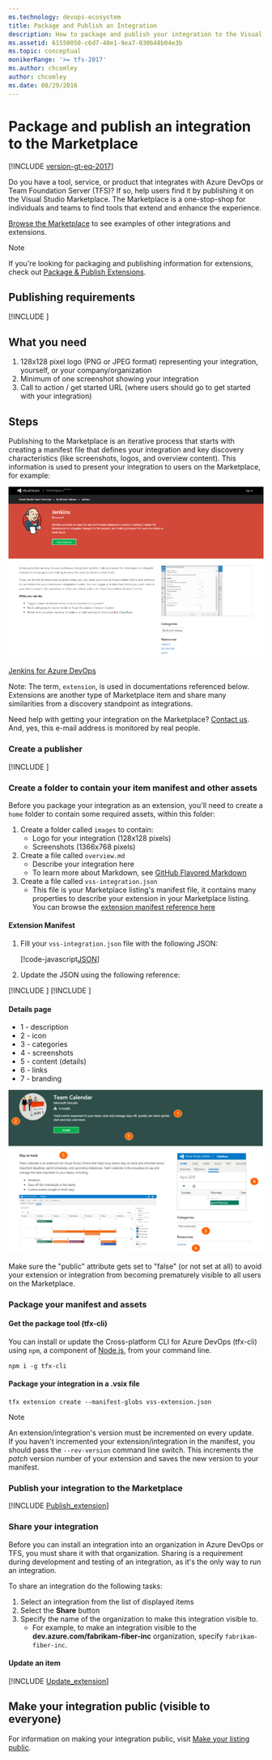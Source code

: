 ```yaml
---
ms.technology: devops-ecosystem
title: Package and Publish an Integration
description: How to package and publish your integration to the Visual Studio Marketplace
ms.assetid: 61550050-c6d7-40e1-9ea7-030b48b04e3b
ms.topic: conceptual
monikerRange: '>= tfs-2017'
ms.author: chcomley
author: chcomley
ms.date: 08/29/2016
---
```


# Package and publish an integration to the Marketplace

[!INCLUDE [version-gt-eq-2017](../../includes/version-gt-eq-2017.md)]

Do you have a tool, service, or product that integrates with Azure DevOps or Team Foundation Server (TFS)?
If so, help users find it by publishing it on the Visual Studio Marketplace.
The Marketplace is a one-stop-shop for individuals and teams to find tools that extend and enhance the experience. 

[Browse the Marketplace](https://marketplace.visualstudio.com) to see examples of other integrations and extensions.

> [!NOTE]
> If you're looking for packaging and publishing information for extensions, check out [Package & Publish Extensions](overview.md).

## Publishing requirements

[!INCLUDE [](includes/before-publishing.md)]

## What you need

1. 128x128 pixel logo (PNG or JPEG format) representing your integration, yourself, or your company/organization
2. Minimum of one screenshot showing your integration
3. Call to action / get started URL (where users should go to get started with your integration)

## Steps

Publishing to the Marketplace is an iterative process that starts with creating a manifest file that defines your integration and key discovery characteristics (like screenshots, logos, and overview content). This information is used to present your integration to users on the Marketplace, for example:

![example](./media/integration-example.png)

[Jenkins for Azure DevOps](https://marketplace.visualstudio.com/items?itemName=ms-vsts.services-jenkins)

Note: The term, `extension`, is used in documentations referenced below. Extensions are another type of Marketplace item and share many similarities from a discovery standpoint as integrations.

<div class="alert alert-info">
    Need help with getting your integration on the Marketplace? <a href="https://go.microsoft.com/fwlink/?LinkId=615292" data-raw-source="[Contact us](https://go.microsoft.com/fwlink/?LinkId=615292)">Contact us</a>. And, yes, this e-mail address is monitored by real people. 
</div>

### Create a publisher

[!INCLUDE [](./includes/create-publisher.md)]

### Create a folder to contain your item manifest and other assets

Before you package your integration as an extension, you'll need to create a `home` folder to contain some required assets, within this folder:

1. Create a folder called `images` to contain:
    * Logo for your integration (128x128 pixels)
    * Screenshots (1366x768 pixels)
2. Create a file called `overview.md`
    * Describe your integration here
    * To learn more about Markdown, see [GitHub Flavored Markdown](https://help.github.com/articles/github-flavored-markdown/)
3. Create a file called `vss-integration.json`
    * This file is your Marketplace listing's manifest file, it contains many properties to describe your extension in your Marketplace listing. You can browse the [extension manifest reference here](../develop/manifest.md)

#### Extension Manifest

1. Fill your `vss-integration.json` file with the following JSON:

   [!code-javascript[JSON](../_data/integration.json)]

2. Update the JSON using the following reference:

[!INCLUDE [](../includes/manifest-core.md)]
[!INCLUDE [](../includes/manifest-discovery.md)]

#### Details page

* 1 - description
* 2 - icon
* 3 - categories
* 4 - screenshots
* 5 - content (details)
* 6 - links
* 7 - branding

![card](../develop/media/extension-details-page.png)

<div class="alert alert-danger">
  Make sure the &quot;public&quot; attribute gets set to &quot;false&quot; (or not set at all) to avoid your extension or integration from becoming prematurely visible to all users on the Marketplace. 
</div>

<a name="package"></a>

### Package your manifest and assets

#### Get the package tool (tfx-cli)
You can install or update the Cross-platform CLI for Azure DevOps (tfx-cli) using `npm`, a component of [Node.js](https://nodejs.org), from your command line.

```no-highlight
npm i -g tfx-cli
```

#### Package your integration in a .vsix file

```no-highlight
tfx extension create --manifest-globs vss-extension.json
```

> [!NOTE]
> An extension/integration's version must be incremented on every update. <br>
> If you haven't incremented your extension/integration in the manifest, you should pass the `--rev-version` command line switch. This increments the *patch* version number of your extension and saves the new version to your manifest.

### Publish your integration to the Marketplace

[!INCLUDE [Publish_extension](../includes/procedures/publish.md)]

### Share your integration
Before you can install an integration into an organization in Azure DevOps or TFS, you must share it with that organization. Sharing is a requirement during development and testing of an integration, as it's the only way to run an integration.

To share an integration do the following tasks:

1. Select an integration from the list of displayed items 
2. Select the **Share** button
3. Specify the name of the organization to make this integration visible to.
   - For example, to make an integration visible to the **dev.azure.com/fabrikam-fiber-inc** organization, specify `fabrikam-fiber-inc`.

#### Update an item

[!INCLUDE [Update_extension](../includes/procedures/update.md)]

## Make your integration public (visible to everyone) 

For information on making your integration public, visit [Make your listing public](./publicize.md).


